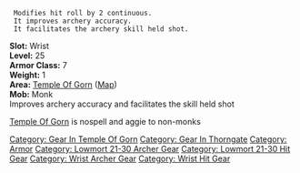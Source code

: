 ` Modifies hit roll by 2 continuous.`  
` It improves archery accuracy.`  
` It facilitates the archery skill held shot.`

<b>Slot:</b> Wrist  
<b>Level:</b> 25  
<b>Armor Class:</b> 7  
<b>Weight:</b> 1  
<b>Area:</b> [Temple Of Gorn](:Category:_Temple_Of_Gorn "wikilink")
([Map](Temple_Of_Gorn_Map "wikilink"))  
<b>Mob:</b> Monk  
Improves archery accuracy and facilitates the skill held shot

[Temple Of Gorn](:Category:_Temple_Of_Gorn "wikilink") is nospell and
aggie to non-monks

[Category: Gear In Temple Of
Gorn](Category:_Gear_In_Temple_Of_Gorn "wikilink") [Category: Gear In
Thorngate](Category:_Gear_In_Thorngate "wikilink") [Category:
Armor](Category:_Armor "wikilink") [Category: Lowmort 21-30 Archer
Gear](Category:_Lowmort_21-30_Archer_Gear "wikilink") [Category: Lowmort
21-30 Hit Gear](Category:_Lowmort_21-30_Hit_Gear "wikilink") [Category:
Wrist Archer Gear](Category:_Wrist_Archer_Gear "wikilink") [Category:
Wrist Hit Gear](Category:_Wrist_Hit_Gear "wikilink")
